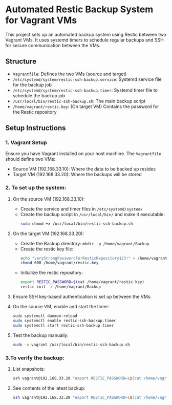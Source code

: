 # Automated Restic Backup System for Vagrant VMs

This project sets up an automated backup system using Restic between two Vagrant VMs. It uses systemd timers to schedule regular backups and SSH for secure communication between the VMs.

## Structure

- `Vagrantfile`: Defines the two VMs (source and target)
- `/etc/systemd/system/restic-ssh-backup.service`: Systemd service file for the backup job
- `/etc/systemd/system/restic-ssh-backup.timer`: Systemd timer file to schedule the backup job
- `/usr/local/bin/restic-ssh-backup.sh`: The main backup script
- `/home/vagrant/restic.key`: (On target VM) Contains the password for the Restic repository

## Setup Instructions

### 1. Vagrant Setup

Ensure you have Vagrant installed on your host machine. The `Vagrantfile` should define two VMs:

- Source VM (192.168.33.10): Where the data to be backed up resides
- Target VM (192.168.33.20): Where the backups will be stored


### 2. To set up the system:

1. On the source VM (192.168.33.10):
   - Create the service and timer files in `/etc/systemd/system/`
   - Create the backup script in `/usr/local/bin/` and make it executable:
     ```bash
     sudo chmod +x /usr/local/bin/restic-ssh-backup.sh
     ```

2. On the target VM (192.168.33.20):
   - Create the Backup directory: `mkdir -p /home/vagrant/Backup`
   - Create the restic key file: 
     ```bash
     echo "veryStrongPasswordForResticRepository123!" > /home/vagrant/restic.key
     chmod 600 /home/vagrant/restic.key
     ```
   - Initialize the restic repository: 
     ```bash
     export RESTIC_PASSWORD=$(cat /home/vagrant/restic.key)
     restic init -r /home/vagrant/Backup
     ```

3. Ensure SSH key-based authentication is set up between the VMs.

4. On the source VM, enable and start the timer:
   ```bash
   sudo systemctl daemon-reload
   sudo systemctl enable restic-ssh-backup.timer
   sudo systemctl start restic-ssh-backup.timer
   ```

5. Test the backup manually:
   ```bash
   sudo -u vagrant /usr/local/bin/restic-ssh-backup.sh
   ```

### 3.To verify the backup:

1. List snapshots:
   ```bash
   ssh vagrant@192.168.33.20 "export RESTIC_PASSWORD=\$(cat /home/vagrant/restic.key); restic -r /home/vagrant/Backup snapshots"
   ```

2. See contents of the latest backup:
   ```bash
   ssh vagrant@192.168.33.20 "export RESTIC_PASSWORD=\$(cat /home/vagrant/restic.key); restic -r /home/vagrant/Backup ls latest"
   ```

